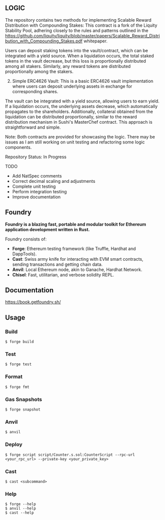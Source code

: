 ## LOGIC

The repository contains two methods for implementing Scalable Reward Distribution with Compounding Stakes:
This contract is a fork of the Liquity Stability Pool, adhering closely to the rules and patterns outlined in the https://github.com/liquity/liquity/blob/master/papers/Scalable_Reward_Distribution_with_Compounding_Stakes.pdf whitepaper.

Users can deposit staking tokens into the vault/contract, which can be integrated with a yield source. When a liquidation occurs, the total staked tokens in the vault decrease, but this loss is proportionally distributed among all stakers. Similarly, any reward tokens are distributed proportionally among the stakers.


2. Simple ERC4626 Vault: This is a basic ERC4626 vault implementation where users can deposit underlying assets in exchange for corresponding shares.

The vault can be integrated with a yield source, allowing users to earn yield. If a liquidation occurs, the underlying assets decrease, which automatically propagates to the shareholders. Additionally, collateral obtained from the liquidation can be distributed proportionally, similar to the reward distribution mechanism in Sushi's MasterChef contract. This approach is straightforward and simple.




Note: Both contracts are provided for showcasing the logic. There may be issues as I am still working on unit testing and refactoring some logic components.

Repository Status: In Progress

TODO

- Add NatSpec comments
- Correct decimal scaling and adjustments
- Complete unit testing
- Perform integration testing
- Improve documentation



## Foundry

**Foundry is a blazing fast, portable and modular toolkit for Ethereum application development written in Rust.**

Foundry consists of:

-   **Forge**: Ethereum testing framework (like Truffle, Hardhat and DappTools).
-   **Cast**: Swiss army knife for interacting with EVM smart contracts, sending transactions and getting chain data.
-   **Anvil**: Local Ethereum node, akin to Ganache, Hardhat Network.
-   **Chisel**: Fast, utilitarian, and verbose solidity REPL.

## Documentation

https://book.getfoundry.sh/

## Usage

### Build

```shell
$ forge build
```

### Test

```shell
$ forge test
```

### Format

```shell
$ forge fmt
```

### Gas Snapshots

```shell
$ forge snapshot
```

### Anvil

```shell
$ anvil
```

### Deploy

```shell
$ forge script script/Counter.s.sol:CounterScript --rpc-url <your_rpc_url> --private-key <your_private_key>
```

### Cast

```shell
$ cast <subcommand>
```

### Help

```shell
$ forge --help
$ anvil --help
$ cast --help
```
